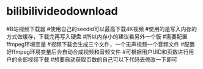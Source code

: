# bilibilivideodownload

#B站视频下载器
#使用自己的seedid可以最高下载4K视频
#使用的是写入内存的方式做缓存，下载完再写入硬盘
#所以内存小的建议看另外一个版
#需要配置ffmpeg环境变量
#视频下载会生成三个文件，一个无声视频一个音频文件
#配置好ffmpeg环境变量后会自动合成视频和音频文件
#可根据用户UID和页数进行用户的全部视频下载
#想要自动获取页数的自己可以下代码去修改一下即可
